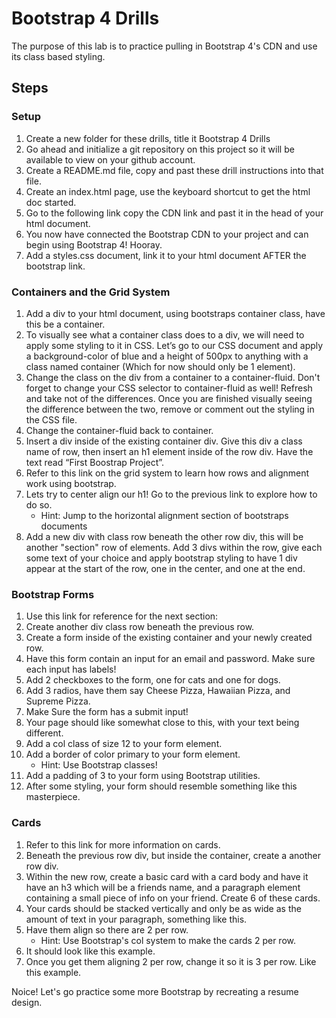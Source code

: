 # Bootstrap 4 Drills
The purpose of this lab is to practice pulling in Bootstrap 4's CDN and use its class based styling.

## Steps
### Setup
1. Create a new folder for these drills, title it Bootstrap 4 Drills
1. Go ahead and initialize a git repository on this project so it will be available to view on your github account.
1. Create a README.md file, copy and past these drill instructions into that file.
1. Create an index.html page, use the keyboard shortcut to get the html doc started.
1. Go to the following link copy the CDN link and past it in the head of your html document.
1. You now have connected the Bootstrap CDN to your project and can begin using Bootstrap 4! Hooray.
1. Add a styles.css document, link it to your html document AFTER the bootstrap link.

### Containers and the Grid System
1. Add a div to your html document, using bootstraps container class, have this be a container.
1. To visually see what a container class does to a div, we will need to apply some styling to it in CSS. Let’s go to our CSS document and apply a background-color of blue and a height of 500px to anything with a class named container (Which for now should only be 1 element).
1. Change the class on the div from a container to a container-fluid. Don't forget to change your CSS selector to container-fluid as well! Refresh and take not of the differences. Once you are finished visually seeing the difference between the two, remove or comment out the styling in the CSS file.
1. Change the container-fluid back to container.
1. Insert a div inside of the existing container div. Give this div a class name of row, then insert an h1 element inside of the row div. Have the text read “First Boostrap Project”.
1. Refer to this link on the grid system to learn how rows and alignment work using bootstrap.
1. Lets try to center align our h1! Go to the previous link to explore how to do so.
    - Hint: Jump to the horizontal alignment section of bootstraps documents
1. Add a new div with class row beneath the other row div, this will be another "section" row of elements. Add 3 divs within the row, give each some text of your choice and apply bootstrap styling to have 1 div appear at the start of the row, one in the center, and one at the end.

### Bootstrap Forms
1. Use this link for reference for the next section:
1. Create another div class row beneath the previous row.
1. Create a form inside of the existing container and your newly created row.
1. Have this form contain an input for an email and password. Make sure each input has labels!
1. Add 2 checkboxes to the form, one for cats and one for dogs.
1. Add 3 radios, have them say Cheese Pizza, Hawaiian Pizza, and Supreme Pizza.
1. Make Sure the form has a submit input!
1. Your page should like somewhat close to this, with your text being different.
1. Add a col class of size 12 to your form element.
1. Add a border of color primary to your form element.
    - Hint: Use Bootstrap classes!
1. Add a padding of 3 to your form using Bootstrap utilities.
1. After some styling, your form should resemble something like this masterpiece.

### Cards
1. Refer to this link for more information on cards.
1. Beneath the previous row div, but inside the container, create a another row div.
1. Within the new row, create a basic card with a card body and have it have an h3 which will be a friends name, and a paragraph element containing a small piece of info on your friend. Create 6 of these cards.
1. Your cards should be stacked vertically and only be as wide as the amount of text in your paragraph, something like this.
1. Have them align so there are 2 per row.
    - Hint: Use Bootstrap's col system to make the cards 2 per row.
1. It should look like this example.
1. Once you get them aligning 2 per row, change it so it is 3 per row.
Like this example.

Noice! Let's go practice some more Bootstrap by recreating a resume design.